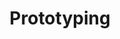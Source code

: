 ---
id: prototyping
title: Prototyping
description: Create high and low fidelity mockups.
icon: 
layout: tool-listing
---